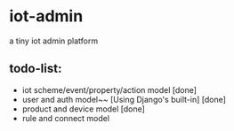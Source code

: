 # iot-admin

a tiny iot admin platform

## todo-list:

* iot scheme/event/property/action model [done]
* user and auth model~~ [Using Django's built-in]  [done]
* product and device model [done]
* rule and connect model 
